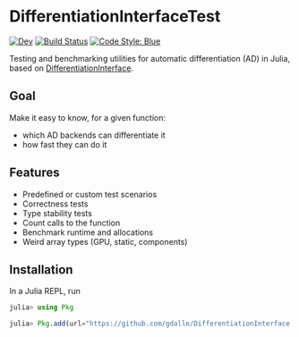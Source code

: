 # DifferentiationInterfaceTest

[![Dev](https://img.shields.io/badge/docs-dev-blue.svg)](https://gdalle.github.io/DifferentiationInterface.jl/DifferentiationInterfaceTest/dev/)
[![Build Status](https://github.com/gdalle/DifferentiationInterface.jl/actions/workflows/CI.yml/badge.svg?branch=main)](https://github.com/gdalle/DifferentiationInterface.jl/actions/workflows/CI.yml?query=branch%3Amain)
[![Code Style: Blue](https://img.shields.io/badge/code%20style-blue-4495d1.svg)](https://github.com/invenia/BlueStyle)

Testing and benchmarking utilities for automatic differentiation (AD) in Julia, based on [DifferentiationInterface](https://gdalle.github.io/DifferentiationInterface.jl/DifferentiationInterface/).

## Goal

Make it easy to know, for a given function:

- which AD backends can differentiate it
- how fast they can do it

## Features

- Predefined or custom test scenarios
- Correctness tests
- Type stability tests
- Count calls to the function
- Benchmark runtime and allocations
- Weird array types (GPU, static, components)

## Installation

In a Julia REPL, run

```julia
julia> using Pkg

julia> Pkg.add(url="https://github.com/gdalle/DifferentiationInterface.jl", subdir="DifferentiationInterfaceTest")
```
